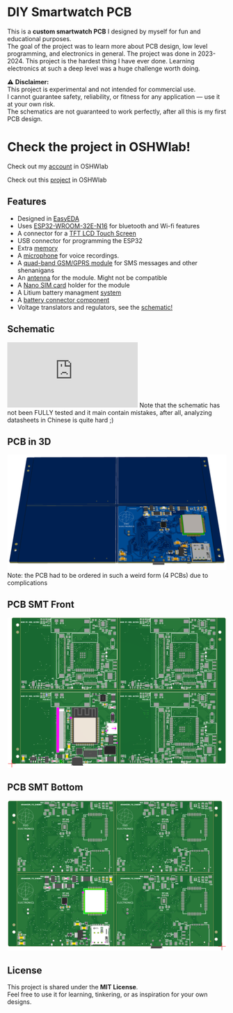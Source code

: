 # DIY Smartwatch PCB  
This is a **custom smartwatch PCB** I designed by myself for fun and educational purposes.  
The goal of the project was to learn more about PCB design, low level programming, and electronics in general.
The project was done in 2023-2024. This project is the hardest thing I have ever done. Learning electronics at such a deep level was a huge challenge worth doing. 

⚠️ **Disclaimer:**  
This project is experimental and not intended for commercial use.  
I cannot guarantee safety, reliability, or fitness for any application — use it at your own risk.  
The schematics are not guaranteed to work perfectly, after all this is my first PCB design.

# Check the project in OSHWlab!
Check out my [account](https://oshwlab.com/noel.matero/smart_watch_new) in OSHWlab

Check out this [project](https://pro.easyeda.com/editor#id=6929718608074dc79e4d65e0e2f97e27) in OSHWlab

## Features
- Designed in [EasyEDA](https://easyeda.com/)  
- Uses [ESP32-WROOM-32E-N16](https://www.lcsc.com/product-detail/C701343.html) for bluetooth and Wi-fi features
- A connector for a [TFT LCD Touch Screen](https://www.alibaba.com/product-detail/2-8-inch-TFT-LCD-Screen_1600246407796.html)
- USB connector for programming the ESP32
- Extra [memory](https://www.lcsc.com/product-detail/C2682313.html)
- A [microphone](https://jlcpcb.com/partdetail/Linkmems-LMA2718T421_OA52/C7587901) for voice recordings.
- A [quad-band GSM/GPRS module](https://www.lcsc.com/product-detail/C69119.html) for SMS messages and other shenanigans
- An [antenna](https://www.taoglas.com/datasheets/PCS.55.A.pdf) for the module. Might not be compatible
- A [Nano SIM card](https://www.lcsc.com/product-detail/C7529384.html) holder for the module
- A Litium battery managment [system](https://www.lcsc.com/product-detail/C382139.html)
- A [battery connector component](https://www.lcsc.com/product-detail/C2908611.html)
- Voltage translators and regulators, see the [schematic!](https://github.com/NoelMatero/DemoSmartWatch/blob/main/hardware/schematic.pdf)

## Schematic
![See the full schematic here in PDF form](https://github.com/NoelMatero/DemoSmartWatch/blob/main/hardware/schematic.pdf)
Note that the schematic has not been FULLY tested and it main contain mistakes, after all, analyzing datasheets in Chinese is quite hard ;)

## PCB in 3D
![](https://github.com/NoelMatero/DemoSmartWatch/blob/main/images/pcb_back.png)
Note: the PCB had to be ordered in such a weird form (4 PCBs) due to complications

## PCB SMT Front
![](https://github.com/NoelMatero/DemoSmartWatch/blob/main/images/top_smt.png)

## PCB SMT Bottom
![](https://github.com/NoelMatero/DemoSmartWatch/blob/main/images/bottom_smt.png)

## License
This project is shared under the **MIT License**.  
Feel free to use it for learning, tinkering, or as inspiration for your own designs.  
